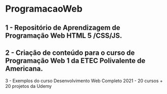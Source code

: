 # ProgramacaoWeb

1 - Repositório de Aprendizagem de  Programação Web HTML 5 /CSS/JS.
-
2 - Criação de conteúdo para o curso de Programação Web 1 da ETEC Polivalente de Americana.
-
3 - Exemplos do curso Desenvolvimento Web Completo 2021 - 20 cursos + 20 projetos da Udemy 
